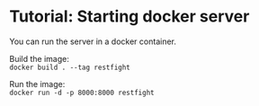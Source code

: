 # Tutorial: Starting docker server

You can run the server in a docker container. 

Build the image:  
`docker build . --tag restfight`

Run the image:  
`docker run -d -p 8000:8000 restfight`